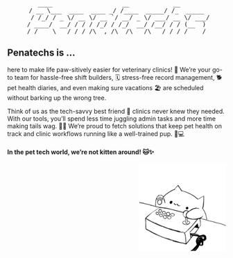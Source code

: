 <pre style="text-align: center">
    ____                   __            __        
   / __ \___  ____  ____ _/ /____  _____/ /_  _____   
  / /_/ / _ \/ __ \/ __ `/ __/ _ \/ ___/ __ \/ ___/
 / ____/  __/ / / / /_/ / /_/  __/ /__/ / / (__  ) 
/_/    \___/_/ /_/\__,_/\__/\___/\___/_/ /_/____/
</pre>

## Penatechs is ...
here to make life paw-sitively easier for veterinary clinics! 🐾 We’re your go-to team for hassle-free shift builders, 🗓️ stress-free record management, 🐕 pet health diaries, and even making sure vacations 🏖️ are scheduled without barking up the wrong tree.         

Think of us as the tech-savvy best friend 🦴 clinics never knew they needed. With our tools, you’ll spend less time juggling admin tasks and more time making tails wag. 🐕‍🦺 We’re proud to fetch solutions that keep pet health on track and clinic workflows running like a well-trained pup. 🐶💻

#### In the pet tech world, we’re not kitten around! 🐱✨

<p align="right">
    <img src="bongo.gif" height="200" width="200">
</p>
